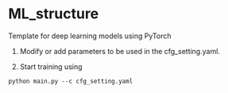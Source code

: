 # ML_structure
Template for deep learning models using PyTorch

1. Modify or add parameters to be used in the cfg_setting.yaml.

2. Start training using
```
python main.py --c cfg_setting.yaml
```
